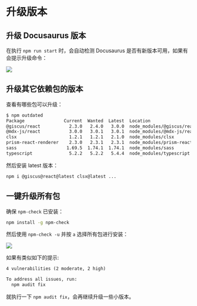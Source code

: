 # 升级版本

## 升级 Docusaurus 版本

在执行 `npm run start` 时，会自动检测 Docusaurus 是否有新版本可用，如果有会提示升级命令：

![](https://image-host-1251893006.cos.ap-chengdu.myqcloud.com/2024%2F04%2F08%2F20240408204828.png)

## 升级其它依赖包的版本

查看有哪些包可以升级：

```bash
$ npm outdated
Package               Current  Wanted  Latest  Location                           Depended by
@giscus/react           2.3.0   2.4.0   3.0.0  node_modules/@giscus/react         my-doc
@mdx-js/react           3.0.0   3.0.1   3.0.1  node_modules/@mdx-js/react         my-doc
clsx                    1.2.1   1.2.1   2.1.0  node_modules/clsx                  my-doc
prism-react-renderer    2.3.0   2.3.1   2.3.1  node_modules/prism-react-renderer  my-doc
sass                   1.69.5  1.74.1  1.74.1  node_modules/sass                  my-doc
typescript              5.2.2   5.2.2   5.4.4  node_modules/typescript            my-doc
```

然后安装 latest 版本：

```bash
npm i @giscus@react@latest clsx@latest ...
```

## 一键升级所有包

确保 `npm-check` 已安装：

```bash
npm install -g npm-check
```

然后使用 `npm-check -u` 并按 `a` 选择所有包进行安装：

![](https://image-host-1251893006.cos.ap-chengdu.myqcloud.com/2024%2F04%2F09%2F20240409162834.png)

如果有类似如下的提示:

```txt
4 vulnerabilities (2 moderate, 2 high)

To address all issues, run:
  npm audit fix
```

就执行一下 `npm audit fix`，会再继续升级一些小版本。
